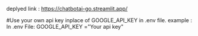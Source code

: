 deplyed link : https://chatbotai-go.streamlit.app/

#Use your own api key inplace of GOOGLE_API_KEY in .env file.
example :
In .env File:
GOOGLE_API_KEY ="Your api key"
